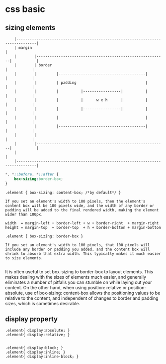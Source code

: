 # css basic


## sizing elements

```
    |-------------------------------------------------------------------------------|
    | margin                                                                        |
    |        |----------------------------------------------------------|           |
    |        | border                                                   |           |
    |        |         |---------------------------------------|        |           |
    |        |         | padding                               |        |           |
    |        |         |          |-----------------|          |        |           |
    |        |         |          |      w x h      |          |        |           |
    |        |         |          |-----------------|          |        |           |
    |        |         |                                       |        |           |
    |        |         |---------------------------------------|        |           |
    |        |                                                          |           |
    |        |----------------------------------------------------------|           |
    |                                                                               |
    |-------------------------------------------------------------------------------|

```

```css
*, *::before, *::after {
	box-sizing:border-box;
}
```


```
.element { box-sizing: content-box; /*by default*/ }

If you set an element's width to 100 pixels, then the element's content box will be 100 pixels wide, and the width of any border or padding will be added to the final rendered width, making the element wider than 100px.

width  = margin-left + border-left + w + border-right  + margin-right
height = margin-top  + border-top  + h + border-botton + margin-botton
```





```
.element { box-sizing: border-box }

If you set an element's width to 100 pixels, that 100 pixels will include any border or padding you added, and the content box will shrink to absorb that extra width. This typically makes it much easier to size elements.


```

It is often useful to set box-sizing to border-box to layout elements. This makes dealing with the sizes of elements much easier, and generally eliminates a number of pitfalls you can stumble on while laying out your content.  On the other hand, when using position: relative or position: absolute, use of box-sizing: content-box allows the positioning values to be relative to the content, and independent of changes to border and padding sizes, which is sometimes desirable.



## display property

```
.element{ display:absolute; }
.element{ display:relative; }


.element{ display:block; }
.element{ display:inline; }
.element{ display:inline-block; }

```